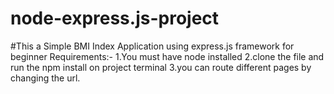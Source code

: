 # node-express.js-project
#This a Simple BMI Index Application using express.js framework for beginner
Requirements:-
1.You must have node installed
2.clone the file and run the npm install on project terminal
3.you can route different pages by changing the url.